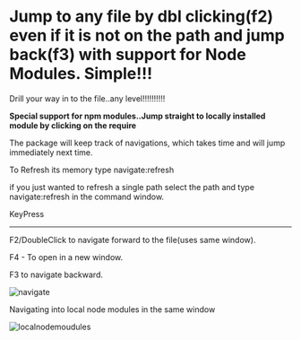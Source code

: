 # Jump to any file by dbl clicking(f2) even if it is not on the path and jump back(f3) with support for Node Modules. Simple!!!

Drill your way in to the file..any level!!!!!!!!!!

**Special support for npm modules..Jump straight to locally installed module by clicking on the require**

The package will keep track of navigations, which takes time and will jump immediately next time.

To Refresh its memory type navigate:refresh

if you just wanted to refresh a single path select the path and type navigate:refresh in the command window.


KeyPress
________

F2/DoubleClick to navigate forward to the file(uses same window).

F4 - To open in a new window.

F3 to navigate backward.


![navigate](https://github.com/skandasoft/navigate/blob/master/navigate.gif?raw=true)

Navigating into local node modules in the same window

![localnodemoudules](https://github.com/skandasoft/navigate/blob/master/nodemodules.gif?raw=true)
